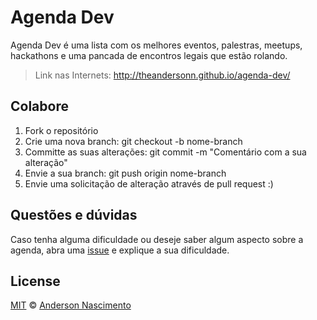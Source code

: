 # Agenda Dev

Agenda Dev é uma lista com os melhores eventos, palestras, meetups, hackathons e uma pancada de encontros legais que estão rolando.

> Link nas Internets: http://theandersonn.github.io/agenda-dev/

## Colabore
1. Fork o repositório
2. Crie uma nova branch: git checkout -b nome-branch
3. Committe as suas alterações: git commit -m "Comentário com a sua alteração"
4. Envie a sua branch: git push origin nome-branch
5. Envie uma solicitação de alteração através de pull request :)

## Questões e dúvidas
Caso tenha alguma dificuldade ou deseje saber algum aspecto sobre a agenda, abra uma [issue](https://github.com/theandersonn/agenda-dev/issues/new) e explique a sua dificuldade.

## License

[MIT](https://github.com/theandersonn/agenda-dev/blob/gh-pages/LICENSE-MIT.md) © [Anderson Nascimento](https://github.com/theandersonn)

